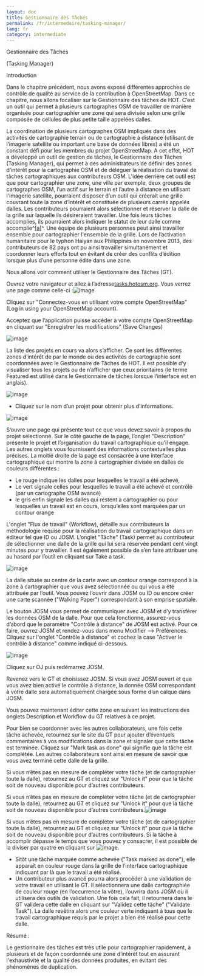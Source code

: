 ```yaml
---
layout: doc
title: Gestionnaire des Tâches
permalink: /fr/intermedaire/tasking-manager/
lang: fr
category: intermediate
---
```


Gestionnaire des Tâches

(Tasking Manager)

Introduction

Dans le chapitre précédent, nous avons exposé différentes approches de
contrôle de qualité au service de la contribution à OpenStreetMap. Dans
ce chapitre, nous allons focaliser sur le Gestionnaire des tâches de
HOT. C’est un outil qui permet à plusieurs cartographes OSM de
travailler de manière organisée pour cartographier une zone qui sera
divisée selon une grille composée de cellules de plus petite taille
appelées dalles.

La coordination de plusieurs cartographes OSM impliqués dans des
activités de cartographie terrain ou de cartographie à distance
(utilisant de l’imagerie satellite ou important une base de données
libres) a été un constant défi pour les membres du projet OpenStreetMap.
A cet effet, HOT a développé un outil de gestion de tâches, le
Gestionnaire des Tâches (Tasking Manager), qui permet à des
administrateurs de définir des zones d’intérêt pour la cartographie OSM
et de déléguer la réalisation du travail de tâches cartographiques aux
contributeurs OSM. L'idée derrière cet outil est que pour cartographier
une zone, une ville par exemple, deux groupes de cartographes OSM, l’un
actif sur le terrain et l’autre à distance en utilisant l'imagerie
satellite, pourraient disposer d’un outil qui créerait une grille
couvrant toute la zone d’intérêt et constituée de plusieurs carrés
appelés dalles. Les contributeurs pourraient alors sélectionner et
réserver la dalle de la grille sur laquelle ils désireraient travailler.
Une fois leurs tâches accomplies, ils pourraient alors indiquer le
statut de leur dalle comme accomplie^[[a]](#cmnt1)^. Une équipe de
plusieurs personnes peut ainsi travailler ensemble pour cartographier
l'ensemble de la grille. Lors de l’activation humanitaire pour le typhon
Haiyan aux Philippines en novembre 2013, des contributeurs de 82 pays
ont pu ainsi travailler simultanément et coordonner leurs efforts tout
en évitant de créer des conflits d’édition lorsque plus d’une personne
édite dans une zone.

Nous allons voir comment utiliser le Gestionnaire des Tâches (GT).

Ouvrez votre navigateur et allez à
l’adresse[](http://tasks.hotosm.org)[tasks.hotosm.org](http://tasks.hotosm.org).
Vous verrez une page comme celle-ci :![image](/images/fr/0300-12-26-tasking-manager/image03.png)

Cliquez sur "Connectez-vous en utilisant votre compte OpenStreetMap"
(Log in using your OpenStreetMap account).

Acceptez que l’application puisse accéder à votre compte OpenStreetMap
en cliquant sur "Enregistrer les modifications" (Save Changes)

![image](/images/fr/0300-12-26-tasking-manager/image08.png)

La liste des projets en cours va alors s’afficher. Ce sont les
différentes zones d’intérêt de par le monde où des activités de
cartographie sont coordonnées avec le Gestionnaire de Tâches de HOT. Il
est possible d’y visualiser tous les projets ou de n’afficher que ceux
prioritaires (le terme Featured est utilisé dans le Gestionnaire de
tâches lorsque l’interface est en anglais).

![image](/images/fr/0300-12-26-tasking-manager/image06.png)

-   Cliquez sur le nom d’un projet pour obtenir plus d’informations.

![image](/images/fr/0300-12-26-tasking-manager/image01.png)

S’ouvre une page qui présente tout ce que vous devez savoir à propos du
projet sélectionné. Sur le côté gauche de la page, l’onglet
"Description" présente le projet et l’organisation du travail
cartographique qu’il engage. Les autres onglets vous fournissent des
informations contextuelles plus précises. La moitié droite de la page
est consacrée à une interface cartographique qui montre la zone à
cartographier divisée en dalles de couleurs différentes :

-   Le rouge indique les dalles pour lesquelles le travail a été achevé,
-   Le vert signale celles pour lesquelles le travail a été achevé et
    contrôlé (par un cartographe OSM avancé)
-   le gris enfin signale les dalles qui restent à cartographier ou pour
    lesquelles un travail est en cours, lorsqu’elles sont marquées par
    un contour orange

L'onglet "Flux de travail" (Workflow), détaille aux contributeurs la
méthodologie requise pour la réalisation du travail cartographique dans
un éditeur tel que ID ou JOSM. L’onglet "Tâche" (Task) permet au
contributeur de sélectionner une dalle de la grille qui lui sera
réservée pendant cent vingt minutes pour y travailler. Il est également
possible de s’en faire attribuer une au hasard par l’outil en cliquant
sur Take a task.

![image](/images/fr/0300-12-26-tasking-manager/image00.png)

La dalle située au centre de la carte avec un contour orange correspond
à la zone à cartographier que vous avez sélectionnée ou qui vous a été
attribuée par l’outil. Vous pouvez l’ouvrir dans JOSM ou ID ou encore
créer une carte scannée ("Walking Paper") correspondant à son emprise
spatiale.

Le bouton JOSM vous permet de communiquer avec JOSM et d’y transférer
les données OSM de la dalle. Pour que cela fonctionne, assurez-vous
d’abord que le paramètre "Contrôle à distance" de JOSM est activé. Pour
ce faire, ouvrez JOSM et rendez-vous dans menu Modifier --\>
Préférences. Cliquez sur l'onglet "Contrôle à distance" et cochez la
case "Activer le contrôle à distance" comme indiqué ci-dessous.

![image](/images/fr/0300-12-26-tasking-manager/image07.png)

Cliquez sur OJ puis redémarrez JOSM.

Revenez vers le GT et choisissez JOSM. Si vous avez JOSM ouvert et que
vous avez bien activé le contrôle à distance, la donnée OSM
correspondant à votre dalle sera automatiquement chargée sous forme d’un
calque dans JOSM.

Vous pouvez maintenant éditer cette zone en suivant les instructions des
onglets Description et Workflow du GT relatives à ce projet.

Pour bien se coordonner avec les autres collaborateurs, une fois cette
tâche achevée, retournez sur le site du GT pour ajouter d’éventuels
commentaires à vos modifications dans la zone et signaler que cette
tâche est terminée. Cliquez sur "Mark task as done" qui signifie que la
tâche est complétée. Les autres collaborateurs sont ainsi en mesure de
savoir que vous avez terminé cette dalle de la grille.

Si vous n’êtes pas en mesure de compléter votre tâche (et de
cartographier toute la dalle), retournez au GT et cliquez sur "Unlock
it" pour que la tâche soit de nouveau disponible pour d’autres
contributeurs.

Si vous n’êtes pas en mesure de compléter votre tâche (et de
cartographier toute la dalle), retournez au GT et cliquez sur "Unlock
it" pour que la tâche soit de nouveau disponible pour d’autres
contributeurs.![image](/images/fr/0300-12-26-tasking-manager/image04.png)

Si vous n’êtes pas en mesure de compléter votre tâche (et de
cartographier toute la dalle), retournez au GT et cliquez sur "Unlock
it" pour que la tâche soit de nouveau disponible pour d’autres
contributeurs. Si la tâche à accomplir dépasse le temps que vous pouvez
y consacrer, il est possible de la diviser par quatre en cliquant sur
![image](/images/fr/0300-12-26-tasking-manager/image05.png).

-   Sitôt une tâche marquée comme achevée ("Task marked as done"), elle
    apparaît en couleur rouge dans la grille de l’interface
    cartographique indiquant par là que le travail a été réalisé.
-   Un contributeur plus avancé pourra alors procéder à une validation
    de votre travail en utilisant le GT. Il sélectionnera une dalle
    cartographiée de couleur rouge (en l’occurrence la vôtre), l’ouvrira
    dans JOSM où il utilisera des outils de validation. Une fois cela
    fait, il retournera dans le GT validera cette dalle en cliquant sur
    "Validez cette tâche" ("Validate Task"). La dalle revêtira alors une
    couleur verte indiquant à tous que le travail cartographique requis
    par le projet a bien été réalisé pour cette dalle.

Résumé :

Le gestionnaire des tâches est très utile pour cartographier rapidement,
à plusieurs et de façon coordonnée une zone d’intérêt tout en assurant
l'exhaustivité et la qualité des données produites, en évitant des
phénomènes de duplication.
